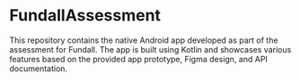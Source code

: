 # FundallAssessment
This repository contains the native Android app developed as part of the assessment for Fundall. The app is built using Kotlin and showcases various features based on the provided app prototype, Figma design, and API documentation.
